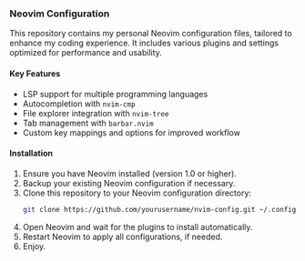 ### Neovim Configuration

This repository contains my personal Neovim configuration files, tailored to enhance my coding experience. It includes various plugins and settings optimized for performance and usability.

#### Key Features

- LSP support for multiple programming languages
- Autocompletion with `nvim-cmp`
- File explorer integration with `nvim-tree`
- Tab management with `barbar.nvim`
- Custom key mappings and options for improved workflow

#### Installation

1. Ensure you have Neovim installed (version 1.0 or higher).
2. Backup your existing Neovim configuration if necessary.
3. Clone this repository to your Neovim configuration directory:
   ```bash
   git clone https://github.com/yourusername/nvim-config.git ~/.config/nvim
   ```
4. Open Neovim and wait for the plugins to install automatically.
5. Restart Neovim to apply all configurations, if needed.
6. Enjoy. 